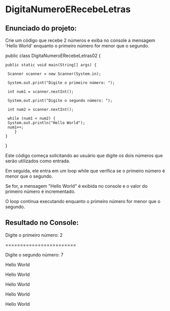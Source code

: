 # DigitaNumeroERecebeLetras

<h2>Enunciado do projeto:</h2>


Crie um código que recebe 2 números e exiba no console a mensagem 'Hello World' enquanto o primeiro número for menor que o segundo.

public class DigitaNumeroERecebeLetras02 {

    public static void main(String[] args) {
    
     Scanner scanner = new Scanner(System.in);
        
     System.out.print("Digite o primeiro número: ");
        
     int num1 = scanner.nextInt();
        
     System.out.print("Digite o segundo número: ");
        
     int num2 = scanner.nextInt();

     while (num1 < num2) {
     System.out.println("Hello World");
     num1++;
        }
    }
}


Este código começa solicitando ao usuário que digite os dois números que serão utilizados como entrada.

Em seguida, ele entra em um loop while que verifica se o primeiro número é menor que o segundo.

Se for, a mensagem "Hello World" é exibida no console e o valor do primeiro número é incrementado.

O loop continua executando enquanto o primeiro número for menor que o segundo.

<h2>Resultado no Console:</h2>

Digite o primeiro número: 2

========================

Digite o segundo número: 7


Hello World

Hello World

Hello World

Hello World

Hello World
